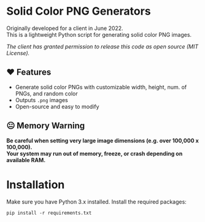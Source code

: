 # Solid Color PNG Generators

Originally developed for a client in June 2022.  
This is a lightweight Python script for generating solid color PNG images.

*The client has granted permission to release this code as open source (MIT License).*

## ❤️ Features

- Generate solid color PNGs with customizable width, height, num. of PNGs, and random color
- Outputs `.png` images
- Open-source and easy to modify

## 😐 Memory Warning

**Be careful when setting very large image dimensions (e.g. over 100,000 x 100,000).  
Your system may run out of memory, freeze, or crash depending on available RAM.**
 
# Installation
Make sure you have Python 3.x installed.
Install the required packages:
```
pip install -r requirements.txt
```
